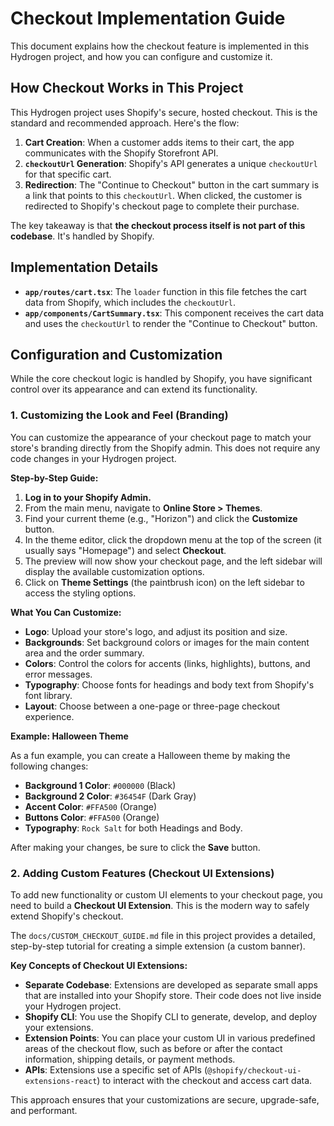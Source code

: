 # Checkout Implementation Guide

This document explains how the checkout feature is implemented in this Hydrogen project, and how you can configure and customize it.

## How Checkout Works in This Project

This Hydrogen project uses Shopify's secure, hosted checkout. This is the standard and recommended approach. Here's the flow:

1.  **Cart Creation**: When a customer adds items to their cart, the app communicates with the Shopify Storefront API.
2.  **`checkoutUrl` Generation**: Shopify's API generates a unique `checkoutUrl` for that specific cart.
3.  **Redirection**: The "Continue to Checkout" button in the cart summary is a link that points to this `checkoutUrl`. When clicked, the customer is redirected to Shopify's checkout page to complete their purchase.

The key takeaway is that **the checkout process itself is not part of this codebase**. It's handled by Shopify.

## Implementation Details

*   **`app/routes/cart.tsx`**: The `loader` function in this file fetches the cart data from Shopify, which includes the `checkoutUrl`.
*   **`app/components/CartSummary.tsx`**: This component receives the cart data and uses the `checkoutUrl` to render the "Continue to Checkout" button.

## Configuration and Customization

While the core checkout logic is handled by Shopify, you have significant control over its appearance and can extend its functionality.

### 1. Customizing the Look and Feel (Branding)

You can customize the appearance of your checkout page to match your store's branding directly from the Shopify admin. This does not require any code changes in your Hydrogen project.

**Step-by-Step Guide:**

1.  **Log in to your Shopify Admin.**
2.  From the main menu, navigate to **Online Store > Themes**.
3.  Find your current theme (e.g., "Horizon") and click the **Customize** button.
4.  In the theme editor, click the dropdown menu at the top of the screen (it usually says "Homepage") and select **Checkout**.
5.  The preview will now show your checkout page, and the left sidebar will display the available customization options.
6.  Click on **Theme Settings** (the paintbrush icon) on the left sidebar to access the styling options.

**What You Can Customize:**

*   **Logo**: Upload your store's logo, and adjust its position and size.
*   **Backgrounds**: Set background colors or images for the main content area and the order summary.
*   **Colors**: Control the colors for accents (links, highlights), buttons, and error messages.
*   **Typography**: Choose fonts for headings and body text from Shopify's font library.
*   **Layout**: Choose between a one-page or three-page checkout experience.

**Example: Halloween Theme**

As a fun example, you can create a Halloween theme by making the following changes:
*   **Background 1 Color**: `#000000` (Black)
*   **Background 2 Color**: `#36454F` (Dark Gray)
*   **Accent Color**: `#FFA500` (Orange)
*   **Buttons Color**: `#FFA500` (Orange)
*   **Typography**: `Rock Salt` for both Headings and Body.

After making your changes, be sure to click the **Save** button.

### 2. Adding Custom Features (Checkout UI Extensions)

To add new functionality or custom UI elements to your checkout page, you need to build a **Checkout UI Extension**. This is the modern way to safely extend Shopify's checkout.

The `docs/CUSTOM_CHECKOUT_GUIDE.md` file in this project provides a detailed, step-by-step tutorial for creating a simple extension (a custom banner).

**Key Concepts of Checkout UI Extensions:**

*   **Separate Codebase**: Extensions are developed as separate small apps that are installed into your Shopify store. Their code does not live inside your Hydrogen project.
*   **Shopify CLI**: You use the Shopify CLI to generate, develop, and deploy your extensions.
*   **Extension Points**: You can place your custom UI in various predefined areas of the checkout flow, such as before or after the contact information, shipping details, or payment methods.
*   **APIs**: Extensions use a specific set of APIs (`@shopify/checkout-ui-extensions-react`) to interact with the checkout and access cart data.

This approach ensures that your customizations are secure, upgrade-safe, and performant.
